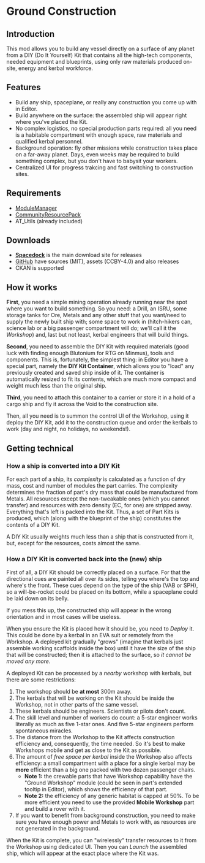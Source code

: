 # Ground Construction

## Introduction

This mod allows you to build any vessel directly on a surface of any planet from a DIY (Do It Yourself) Kit that contains all the high-tech components, needed equipment and blueprints, using only raw materials produced on-site, energy and kerbal workforce.

## Features

* Build any ship, spaceplane, or really any construction you come up with in Editor.
* Build anywhere on the surface: the assembled ship will appear right where you've placed the Kit.
* No complex logistics, no special production parts required: all you need is a habitable compartment with enough space, raw materials and qualified kerbal personnel.
* Background operation: fly other missions while construction takes place on a far-away planet. Days, even weeks may be required to build something complex, but you don't have to babysit your workers.
* Centralized UI for progress trakcing and fast switching to construction sites.

## Requirements

* [ModuleManager](http://forum.kerbalspaceprogram.com/index.php?/topic/50533-121)
* [CommunityResourcePack](http://forum.kerbalspaceprogram.com/index.php?/topic/83007-12)
* AT_Utils (already included)

## Downloads

* [**Spacedock**](http://spacedock.info/mod/1123/Ground%20Construction) is the main download site for releases
* [GitHub](https://github.com/allista/GroundConstruction) have sources (MIT), assets (CCBY-4.0) and also releases
* CKAN is supported

## How it works

**First**, you need a simple mining operation already running near the spot where you want to build something. So you need: a Drill, an ISRU, some storage tanks for Ore, Metals and any other stuff that you want/need to supply the newly built ship with; some space to work in (hitch-hikers can, science lab or a big passenger compartment will do; we'll call it the *Workshop*) and, last but not least, kerbal engineers that will build things.

**Second**, you need to assemble the DIY Kit with required materials (good luck with finding enough Blutonium for RTG on Minmus), tools and components. This is, fortunately, the simplest thing: in Editor you have a special part, namely the **DIY Kit Container**, which allows you to "load" any previously created and saved ship inside of it. The container is automatically resized to fit its contents, which are much more compact and weight much less than the original ship.

**Third**, you need to attach this container to a carrier or store it in a hold of a cargo ship and fly it across the Void to the construction site.

Then, all you need is to summon the control UI of the Workshop, using it deploy the DIY Kit, add it to the construction queue and order the kerbals to work (day and night, no holidays, no weekends!).

## Getting technical

### How a ship is converted into a DIY Kit

For each part of a ship, its *complexity* is calculated as a function of dry mass, cost and number of modules the part carries. The complexity determines the fraction of part's dry mass that could be manufactured from Metals. All resources except the non-tweakable ones (which you cannot transfer) and resources with zero density (EC, for one) are stripped away. Everything that's left is packed into the Kit. Thus, a set of Part Kits is produced, which (along with the blueprint of the ship) constitutes the contents of a DIY Kit.

A DIY Kit usually weights much less than a ship that is constructed from it, but, except for the resources, costs almost the same.

### How a DIY Kit is converted back into the (new) ship

First of all, a DIY Kit should be correctly placed on a surface. For that the directional cues are painted all over its sides, telling you where's the top and where's the front. These cues depend on the type of the ship (VAB or SPH), so a will-be-rocket could be placed on its bottom, while a spaceplane could be laid down on its belly.

If you mess this up, the constructed ship will appear in the wrong orientation and in most cases will be useless.

When you ensure the Kit is placed how it should be, you need to *Deploy* it. This could be done by a kerbal in an EVA suit or remotely from the Workshop. A deployed kit gradually "grows" (imagine that kerbals just assemble working scaffolds inside the box) until it have the size of the ship that will be constructed; then it is attached to the surface, so *it cannot be moved any more*.

A deployed Kit can be processed by a *nearby* workshop with kerbals, but there are some restrictions:

1. The workshop should be **at most** 300m away.
2. The kerbals that will be working on the Kit should be inside the Workshop, not in other parts of the same vessel.
3. These kerbals should be engineers. Scientists or pilots don't count.
4. The skill level and number of workers do count: a 5-star engineer works literally as much as five 1-star ones. And five 5-star engineers perform spontaneous miracles.
4. The distance from the Workshop to the Kit affects construction efficiency and, consequently, the time needed. So it's best to make Workshops mobile and get as close to the Kit as possible.
5. The amount of *free space per kerbal* inside the Workshop also affects efficiency: a small compartment with a place for a single kerbal may be **more** efficient than a big one packed with two dozen passenger chairs.
	* **Note 1:** the crewable parts that have Workshop capability have the "Ground Workshop" module (could be seen in part's extended tooltip in Editor), which shows the efficiency of that part.
	* **Note 2:** the efficiency of any generic habitat is capped at 50%. To be more efficient you need to use the provided **Mobile Workshop** part and build a rover with it.
6. If you want to benefit from background construction, you need to make sure you have enough power and Metals to work with, as resources are not generated in the background.

When the Kit is complete, you can "wirelessly" transfer resources to it from the Workshop using dedicated UI. Then you can *Launch* the assembled ship, which will appear at the exact place where the Kit was.